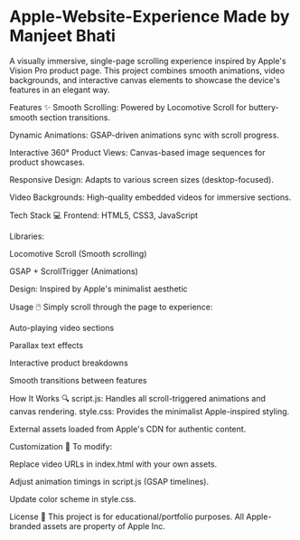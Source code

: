 # Apple-Website-Experience Made by Manjeet Bhati

A visually immersive, single-page scrolling experience inspired by Apple's Vision Pro product page. This project combines smooth animations, video backgrounds, and interactive canvas elements to showcase the device's features in an elegant way.

Features ✨
Smooth Scrolling: Powered by Locomotive Scroll for buttery-smooth section transitions.

Dynamic Animations: GSAP-driven animations sync with scroll progress.

Interactive 360° Product Views: Canvas-based image sequences for product showcases.

Responsive Design: Adapts to various screen sizes (desktop-focused).

Video Backgrounds: High-quality embedded videos for immersive sections.

Tech Stack 💻
Frontend: HTML5, CSS3, JavaScript

Libraries:

Locomotive Scroll (Smooth scrolling)

GSAP + ScrollTrigger (Animations)

Design: Inspired by Apple's minimalist aesthetic

Usage 🖱️
Simply scroll through the page to experience:

Auto-playing video sections

Parallax text effects

Interactive product breakdowns

Smooth transitions between features

How It Works 🔍
script.js: Handles all scroll-triggered animations and canvas rendering.
style.css: Provides the minimalist Apple-inspired styling.

External assets loaded from Apple's CDN for authentic content.

Customization 🎨
To modify:

Replace video URLs in index.html with your own assets.

Adjust animation timings in script.js (GSAP timelines).

Update color scheme in style.css.

License 📄
This project is for educational/portfolio purposes. All Apple-branded assets are property of Apple Inc.
